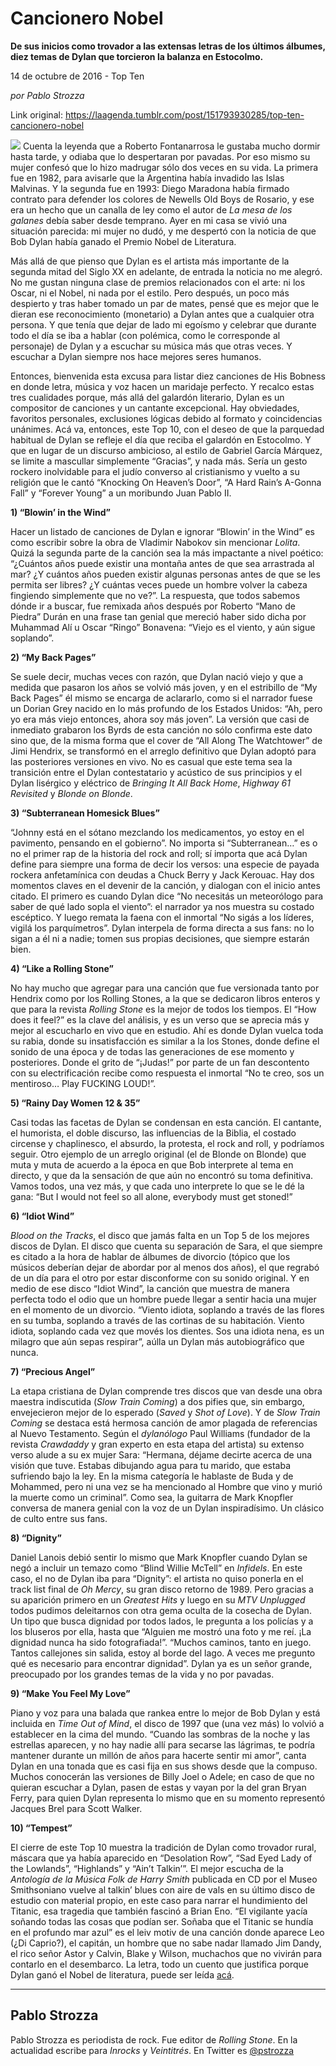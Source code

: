 # Cancionero Nobel

**De sus inicios como trovador a las extensas letras de los últimos álbumes, diez temas de Dylan que torcieron la balanza en Estocolmo.**

14 de octubre de 2016 - Top Ten

_por Pablo Strozza_

Link original: https://laagenda.tumblr.com/post/151793930285/top-ten-cancionero-nobel

![](https://64.media.tumblr.com/8ef2d686d098eacecc2af5eabe47af88/tumblr_inline_pk0ou7CUY81t6q87u_500.jpg)
Cuenta la leyenda que a Roberto Fontanarrosa le gustaba mucho dormir hasta tarde, y odiaba que lo despertaran por pavadas. Por eso mismo su mujer confesó que lo hizo madrugar sólo dos veces en su vida. La primera fue en 1982, para avisarle que la Argentina había invadido las Islas Malvinas. Y la segunda fue en 1993: Diego Maradona había firmado contrato para defender los colores de Newells Old Boys de Rosario, y ese era un hecho que un canalla de ley como el autor de *La mesa de los galanes* debía saber desde temprano. Ayer en mi casa se vivió una situación parecida: mi mujer no dudó, y me despertó con la noticia de que Bob Dylan había ganado el Premio Nobel de Literatura.

Más allá de que pienso que Dylan es el artista más importante de la segunda mitad del Siglo XX en adelante, de entrada la noticia no me alegró. No me gustan ninguna clase de premios relacionados con el arte: ni los Oscar, ni el Nobel, ni nada por el estilo. Pero después, un poco más despierto y tras haber tomado un par de mates, pensé que es mejor que le dieran ese reconocimiento (monetario) a Dylan antes que a cualquier otra persona. Y que tenía que dejar de lado mi egoísmo y celebrar que durante todo el día se iba a hablar (con polémica, como le corresponde al personaje) de Dylan y a escuchar su música más que otras veces. Y escuchar a Dylan siempre nos hace mejores seres humanos. 

Entonces, bienvenida esta excusa para listar diez canciones de His Bobness en donde letra, música y voz hacen un maridaje perfecto. Y recalco estas tres cualidades porque, más allá del galardón literario, Dylan es un compositor de canciones y un cantante excepcional. Hay obviedades, favoritos personales, exclusiones lógicas debido al formato y coincidencias unánimes. Acá va, entonces, este Top 10, con el deseo de que la parquedad habitual de Dylan se refleje el día que reciba el galardón en Estocolmo. Y que en lugar de un discurso ambicioso, al estilo de Gabriel García Márquez, se limite a mascullar simplemente “Gracias”, y nada más. Sería un gesto rockero inolvidable para el judío converso al cristianismo y vuelto a su religión que le cantó “Knocking On Heaven’s Door”, “A Hard Rain’s A-Gonna Fall” y “Forever Young” a un moribundo Juan Pablo II.

  
**1) “Blowin’ in the Wind”**

Hacer un listado de canciones de Dylan e ignorar “Blowin’ in the Wind” es como escribir sobre la obra de Vladimir Nabokov sin mencionar *Lolita*. Quizá la segunda parte de la canción sea la más impactante a nivel poético: “¿Cuántos años puede existir una montaña antes de que sea arrastrada al mar? ¿Y cuántos años pueden existir algunas personas antes de que se les permita ser libres? ¿Y cuántas veces puede un hombre volver la cabeza fingiendo simplemente que no ve?”. La respuesta, que todos sabemos dónde ir a buscar, fue remixada años después por Roberto “Mano de Piedra” Durán en una frase tan genial que mereció haber sido dicha por Muhammad Alí u Oscar “Ringo” Bonavena: “Viejo es el viento, y aún sigue soplando”.

  
**2) “My Back Pages”**

Se suele decir, muchas veces con razón, que Dylan nació viejo y que a medida que pasaron los años se volvió más joven, y en el estribillo de “My Back Pages” él mismo se encarga de aclararlo, como si el narrador fuese un Dorian Grey nacido en lo más profundo de los Estados Unidos: “Ah, pero yo era más viejo entonces, ahora soy más joven”. La versión que casi de inmediato grabaron los Byrds de esta canción no sólo confirma este dato sino que, de la misma forma que el cover de “All Along The Watchtower” de Jimi Hendrix, se transformó en el arreglo definitivo que Dylan adoptó para las posteriores versiones en vivo. No es casual que este tema sea la transición entre el Dylan contestatario y acústico de sus principios y el Dylan lisérgico y eléctrico de *Bringing It All Back Home*, *Highway 61 Revisited* y *Blonde on Blonde*.

  
**3) “Subterranean Homesick Blues”**

“Johnny está en el sótano mezclando los medicamentos, yo estoy en el pavimento, pensando en el gobierno”. No importa si “Subterranean…” es o no el primer rap de la historia del rock and roll; sí importa que acá Dylan define para siempre una forma de decir los versos: una especie de payada rockera anfetamínica con deudas a Chuck Berry y Jack Kerouac. Hay dos momentos claves en el devenir de la canción, y dialogan con el inicio antes citado. El primero es cuando Dylan dice “No necesitás un meteorólogo para saber de qué lado sopla el viento”: el narrador ya nos muestra su costado escéptico. Y luego remata la faena con el inmortal “No sigás a los líderes, vigilá los parquímetros”. Dylan interpela de forma directa a sus fans: no lo sigan a él ni a nadie; tomen sus propias decisiones, que siempre estarán bien.

  
**4) “Like a Rolling Stone”**

No hay mucho que agregar para una canción que fue versionada tanto por Hendrix como por los Rolling Stones, a la que se dedicaron libros enteros y que para la revista *Rolling Stone* es la mejor de todos los tiempos. El “How does it feel?” es la clave del análisis, y es un verso que se aprecia más y mejor al escucharlo en vivo que en estudio. Ahí es donde Dylan vuelca toda su rabia, donde su insatisfacción es similar a la los Stones, donde define el sonido de una época y de todas las generaciones de ese momento y posteriores. Donde el grito de “¡Judas!” por parte de un fan descontento con su electrificación recibe como respuesta el inmortal “No te creo, sos un mentiroso… Play FUCKING LOUD!”.

  
**5) “Rainy Day Women 12 & 35”**

Casi todas las facetas de Dylan se condensan en esta canción. El cantante, el humorista, el doble discurso, las influencias de la Biblia, el costado circense y chaplinesco, el absurdo, la protesta, el rock and roll, y podríamos seguir. Otro ejemplo de un arreglo original (el de Blonde on Blonde) que muta y muta de acuerdo a la época en que Bob interprete al tema en directo, y que da la sensación de que aún no encontró su toma definitiva. Vamos todos, una vez más, y que cada uno interprete lo que se le dé la gana: “But I would not feel so all alone, everybody must get stoned!”

  
**6) “Idiot Wind”**

*Blood on the Tracks*, el disco que jamás falta en un Top 5 de los mejores discos de Dylan. El disco que cuenta su separación de Sara, el que siempre es citado a la hora de hablar de álbumes de divorcio (tópico que los músicos deberían dejar de abordar por al menos dos años), el que regrabó de un día para el otro por estar disconforme con su sonido original. Y en medio de ese disco “Idiot Wind”, la canción que muestra de manera perfecta todo el odio que un hombre puede llegar a sentir hacia una mujer en el momento de un divorcio. “Viento idiota, soplando a través de las flores en su tumba, soplando a través de las cortinas de su habitación. Viento idiota, soplando cada vez que movés los dientes. Sos una idiota nena, es un milagro que aún sepas respirar”, aúlla un Dylan más autobiográfico que nunca. 

  
**7) “Precious Angel”**

La etapa cristiana de Dylan comprende tres discos que van desde una obra maestra indiscutida (*Slow Train Coming*) a dos pifies que, sin embargo, envejecieron mejor de lo esperado (*Saved* y *Shot of Love*). Y de *Slow Train Coming* se destaca está hermosa canción de amor plagada de referencias al Nuevo Testamento. Según el *dylanólogo* Paul Williams (fundador de la revista *Crawdaddy* y gran experto en esta etapa del artista) su extenso verso alude a su ex mujer Sara: “Hermana, déjame decirte acerca de una visión que tuve. Estabas dibujando agua para tu marido, que estaba sufriendo bajo la ley. En la misma categoría le hablaste de Buda y de Mohammed, pero ni una vez se ha mencionado al Hombre que vino y murió la muerte como un criminal”. Como sea, la guitarra de Mark Knopfler conversa de manera genial con la voz de un Dylan inspiradísimo. Un clásico de culto entre sus fans.

  
**8) “Dignity”**

Daniel Lanois debió sentir lo mismo que Mark Knopfler cuando Dylan se negó a incluir un temazo como “Blind Willie McTell” en *Infidels*. En este caso, el no de Dylan iba para “Dignity”: el artista no quiso ponerla en el track list final de *Oh Mercy*, su gran disco retorno de 1989. Pero gracias a su aparición primero en un *Greatest Hits* y luego en su *MTV Unplugged* todos pudimos deleitarnos con otra gema oculta de la cosecha de Dylan. Un tipo que busca dignidad por todos lados, le pregunta a los policías y a los bluseros por ella, hasta que “Alguien me mostró una foto y me reí. ¡La dignidad nunca ha sido fotografiada!”. “Muchos caminos, tanto en juego. Tantos callejones sin salida, estoy al borde del lago. A veces me pregunto qué es necesario para encontrar dignidad”. Dylan ya es un señor grande, preocupado por los grandes temas de la vida y no por pavadas.

  
**9) “Make You Feel My Love”**

Piano y voz para una balada que rankea entre lo mejor de Bob Dylan y está incluida en *Time Out of Mind*, el disco de 1997 que (una vez más) lo volvió a establecer en la cima del mundo. “Cuando las sombras de la noche y las estrellas aparecen, y no hay nadie allí para secarse las lágrimas, te podría mantener durante un millón de años para hacerte sentir mi amor”, canta Dylan en una tonada que es casi fija en sus shows desde que la compuso. Muchos conocerán las versiones de Billy Joel o Adele; en caso de que no quieran escuchar a Dylan, pasen de estas y vayan por la del gran Bryan Ferry, para quien Dylan representa lo mismo que en su momento representó Jacques Brel para Scott Walker. 

  
**10) “Tempest”**

El cierre de este Top 10 muestra la tradición de Dylan como trovador rural, máscara que ya había aparecido en “Desolation Row”, “Sad Eyed Lady of the Lowlands”, “Highlands” y “Ain’t Talkin’”. El mejor escucha de la *Antología de la Música Folk de Harry Smith* publicada en CD por el Museo Smithsoniano vuelve al talkin’ blues con aire de vals en su último disco de estudio con material propio, en este caso para narrar el hundimiento del Titanic, esa tragedia que también fascinó a Brian Eno. “El vigilante yacía soñando todas las cosas que podían ser. Soñaba que el Titanic se hundía en el profundo mar azul” es el leiv motiv de una canción donde aparece Leo (¿Di Caprio?), el capitán, un hombre que no sabe nadar llamado Jim Dandy, el rico señor Astor y Calvin, Blake y Wilson, muchachos que no vivirán para contarlo en el desembarco. La letra, todo un cuento que justifica porque Dylan ganó el Nobel de literatura, puede ser leída [acá](http://www.azlyrics.com/lyrics/bobdylan/tempest.html).

  




---

Pablo Strozza
-------------

 Pablo Strozza es periodista de rock. Fue editor de *Rolling Stone*. En la actualidad escribe para *Inrocks* y *Veintitrés*. En Twitter es [@pstrozza](https://twitter.com/pstrozza) 

